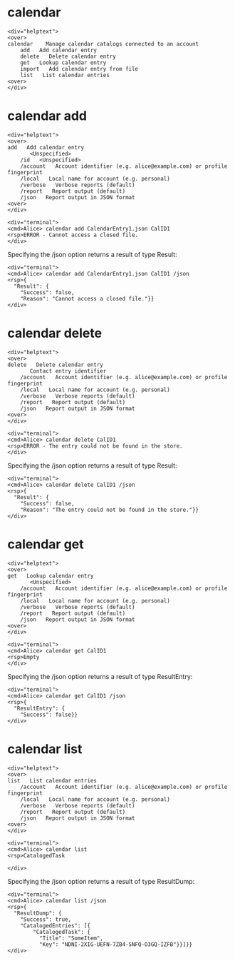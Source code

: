 

# calendar

~~~~
<div="helptext">
<over>
calendar    Manage calendar catalogs connected to an account
    add   Add calendar entry
    delete   Delete calendar entry
    get   Lookup calendar entry
    import   Add calendar entry from file
    list   List calendar entries
<over>
</div>
~~~~


# calendar add

~~~~
<div="helptext">
<over>
add   Add calendar entry
       <Unspecified>
    /id   <Unspecified>
    /account   Account identifier (e.g. alice@example.com) or profile fingerprint
    /local   Local name for account (e.g. personal)
    /verbose   Verbose reports (default)
    /report   Report output (default)
    /json   Report output in JSON format
<over>
</div>
~~~~

~~~~
<div="terminal">
<cmd>Alice> calendar add CalendarEntry1.json CalID1
<rsp>ERROR - Cannot access a closed file.
</div>
~~~~

Specifying the /json option returns a result of type Result:

~~~~
<div="terminal">
<cmd>Alice> calendar add CalendarEntry1.json CalID1 /json
<rsp>{
  "Result": {
    "Success": false,
    "Reason": "Cannot access a closed file."}}
</div>
~~~~


# calendar delete

~~~~
<div="helptext">
<over>
delete   Delete calendar entry
       Contact entry identifier
    /account   Account identifier (e.g. alice@example.com) or profile fingerprint
    /local   Local name for account (e.g. personal)
    /verbose   Verbose reports (default)
    /report   Report output (default)
    /json   Report output in JSON format
<over>
</div>
~~~~

~~~~
<div="terminal">
<cmd>Alice> calendar delete CalID1
<rsp>ERROR - The entry could not be found in the store.
</div>
~~~~

Specifying the /json option returns a result of type Result:

~~~~
<div="terminal">
<cmd>Alice> calendar delete CalID1 /json
<rsp>{
  "Result": {
    "Success": false,
    "Reason": "The entry could not be found in the store."}}
</div>
~~~~


# calendar get

~~~~
<div="helptext">
<over>
get   Lookup calendar entry
       <Unspecified>
    /account   Account identifier (e.g. alice@example.com) or profile fingerprint
    /local   Local name for account (e.g. personal)
    /verbose   Verbose reports (default)
    /report   Report output (default)
    /json   Report output in JSON format
<over>
</div>
~~~~

~~~~
<div="terminal">
<cmd>Alice> calendar get CalID1
<rsp>Empty
</div>
~~~~

Specifying the /json option returns a result of type ResultEntry:

~~~~
<div="terminal">
<cmd>Alice> calendar get CalID1 /json
<rsp>{
  "ResultEntry": {
    "Success": false}}
</div>
~~~~


# calendar list

~~~~
<div="helptext">
<over>
list   List calendar entries
    /account   Account identifier (e.g. alice@example.com) or profile fingerprint
    /local   Local name for account (e.g. personal)
    /verbose   Verbose reports (default)
    /report   Report output (default)
    /json   Report output in JSON format
<over>
</div>
~~~~

~~~~
<div="terminal">
<cmd>Alice> calendar list
<rsp>CatalogedTask

</div>
~~~~

Specifying the /json option returns a result of type ResultDump:

~~~~
<div="terminal">
<cmd>Alice> calendar list /json
<rsp>{
  "ResultDump": {
    "Success": true,
    "CatalogedEntries": [{
        "CatalogedTask": {
          "Title": "SomeItem",
          "Key": "NDNI-2XIG-UEFN-7ZB4-SNFQ-O3GQ-IZFB"}}]}}
</div>
~~~~



